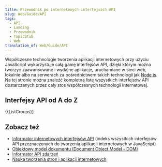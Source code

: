 ```yaml
---
title: Przewodnik po internetowych interfejsach API
slug: Web/Guide/API
tags:
  - API
  - Landing
  - Przewodnik
  - TopicStub
  - Web
translation_of: Web/Guide/API
---
```

Współczesne technologie tworzenia aplikacji internetowych przy użyciu JavaScript wykorzystuje całą gamę interfejsów API, dzięki którym można tworzyć zaawansowane i wydajne aplikacje, uruchamiane w sieci web, lokalnie albo na serwerach za pośrednictwem takich technologii jak [Node.js](https://nodejs.org/). Na tej stronie można znaleźć kompletną listę wszystkich interfejsów API dostarczanych przez cały stos współczesnych technologii internetowej.

## Interfejsy API od A do Z

{{ListGroups}}

## Zobacz też

- [Informator internetowych interfejsów API](/pl/docs/Web/API) (indeks wszystkich interfejsów API przeznaczonych do tworzenia aplikacji internetowych w JavaScript)
- [Obiektowy model dokumentu (Document Object Model - DOM)](/pl/docs/Web/API/Document_Object_Model)
- [Informator API zdarzeń](/pl/docs/Web/Events)
- [Nauka tworzenia stron i aplikacji internetowych](/pl/docs/Learn)

